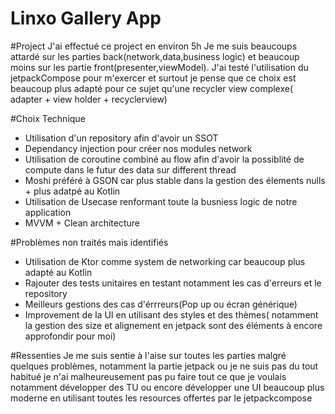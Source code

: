 # Linxo Gallery App

#Project
J'ai effectué ce project en environ 5h
Je me suis beaucoups attardé sur les parties back(network,data,business logic) et beaucoup moins sur les partie front(presenter,viewModel).
J'ai testé l'utilisation du jetpackCompose pour m'exercer et surtout je pense que ce choix est beaucoup plus adapté pour ce sujet qu'une recycler view complexe( adapter + view holder + recyclerview)

#Choix Technique
* Utilisation d'un repository afin d'avoir un SSOT
* Dependancy injection pour créer nos modules network
* Utilisation de coroutine combiné au flow afin d'avoir la possiblité de compute dans le futur des data sur different thread
* Moshi préféré à GSON car plus stable dans la gestion des élements nulls + plus adatpé au Kotlin
* Utilisation de Usecase renformant toute la busniess logic de notre application 
* MVVM + Clean architecture

#Problèmes non traités mais identifiés
* Utilisation de Ktor comme system de networking car beaucoup plus adapté au Kotlin
* Rajouter des tests unitaires en testant notamment les cas d'erreurs et le repository
* Meilleurs gestions des cas d'érrreurs(Pop up ou écran générique)
* Improvement de la UI en utilisant des styles et des thèmes( notamment la gestion des size et alignement en jetpack sont des éléments à encore approfondir pour moi)

#Ressenties
Je me suis sentie à l'aise sur toutes les parties malgré quelques problèmes, notamment la partie jetpack ou je ne suis pas du tout habitué 
je n'ai malheureusement pas pu faire tout ce que je voulais notamment développer des TU ou encore développer une UI beaucoup plus moderne en utilisant toutes les resources offertes par le jetpackcompose
  


